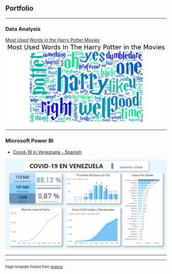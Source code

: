 ## Portfolio

---

### Data Analysis

[Most Used Words in the Harry Potter Movies](/notebooks/muw_hp_movies.html)
<img src="images/wc_muw_hp.png?raw=true"/>


---

### Microsoft Power BI

- [Covid-19 in Venezuela - Spanish](/images/Covid-19_en_venezuela.png)
<img src="images/Covid-19_en_venezuela.png?raw=true"/>

---




---
<p style="font-size:11px">Page template forked from <a href="https://github.com/evanca/quick-portfolio">evanca</a></p>
<!-- Remove above link if you don't want to attibute -->
